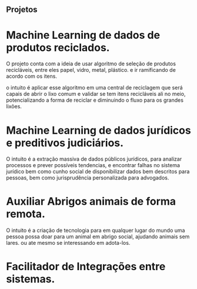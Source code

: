 ## Projetos

# Machine Learning de dados de produtos reciclados.

O projeto conta com a ideia de usar algoritmo de seleção de produtos recicláveis, entre eles papel, vidro, metal, plástico. e ir ramificando de acordo com os itens.

o intuito é aplicar esse algoritmo em uma central de reciclagem que será capais de abrir o lixo comum e validar se tem itens recicláveis ali no meio, potencializando a forma de reciclar e diminuindo o fluxo para os grandes lixões. 


# Machine Learning de dados jurídicos e preditivos judiciários.
O intuito é a extração massiva de dados públicos jurídicos, para analizar processos e prever possíveis tendencias, e encontrar falhas no sistema jurídico bem como cunho social de disponibilizar dados bem descritos para pessoas, bem como jurisprudência personalizada para advogados.


# Auxiliar Abrigos animais de forma remota.

O intuito é a criação de tecnologia para em qualquer lugar do mundo uma pessoa possa doar para um animal em abrigo social, ajudando animais sem lares. ou ate mesmo se interessando em adota-los.


# Facilitador de Integrações entre sistemas.


